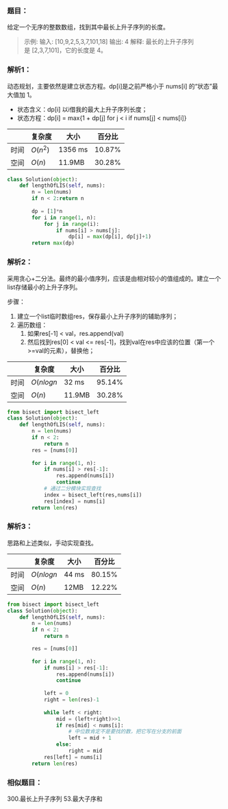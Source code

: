### 题目：
给定一个无序的整数数组，找到其中最长上升子序列的长度。

>示例:
输入: [10,9,2,5,3,7,101,18]
输出: 4 
解释: 最长的上升子序列是 [2,3,7,101]，它的长度是 4。

### 解析1：
动态规划，主要依然是建立状态方程。dp[i]是之前严格小于 nums[i] 的“状态”最大值加 1。
* 状态含义：dp[i] 以i借我的最大上升子序列长度；
* 状态方程：dp[i] = max{1 + dp[j] for j < i if nums[j] < nums[i]}

|  |复杂度|大小|百分比|
|--|--|--|--|
|时间|$O(n^2)$|1356 ms|10.87%|
|空间|$O(n)$|11.9MB|30.28%|

```python
class Solution(object):
    def lengthOfLIS(self, nums):
        n = len(nums)
        if n < 2:return n
        
        dp = [1]*n
        for i in range(1, n):
            for j in range(i):
                if nums[i] > nums[j]:
                    dp[i] = max(dp[i], dp[j]+1)
        return max(dp)       
```

### 解析2：
采用贪心+二分法。最终的最小值序列，应该是由相对较小的值组成的。建立一个list存储最小的上升子序列。

步骤：
1. 建立一个list临时数组res，保存最小上升子序列的辅助序列；
2. 遍历数组：
   1. 如果res[-1] < val，res.append(val)
   2. 然后找到res[0] < val <= res[-1]，找到val在res中应该的位置（第一个>=val的元素），替换他；

|  |复杂度|大小|百分比|
|--|--|--|--|
|时间|$O(nlogn$|32 ms|95.14%|
|空间|$O(n)$|11.9MB|30.28%|

```python
from bisect import bisect_left
class Solution(object):
    def lengthOfLIS(self, nums):
        n = len(nums)
        if n < 2:
            return n
        res = [nums[0]]
        
        for i in range(1, n):
            if nums[i] > res[-1]:
                res.append(nums[i])
                continue
            # 通过二分模块实现查找
            index = bisect_left(res,nums[i])
            res[index] = nums[i]
        return len(res)
```

### 解析3：
思路和上述类似，手动实现查找。

|  |复杂度|大小|百分比|
|--|--|--|--|
|时间|$O(nlogn$|44 ms|80.15%|
|空间|$O(n)$|12MB|12.22%|

```python
from bisect import bisect_left
class Solution(object):
    def lengthOfLIS(self, nums):
        n = len(nums)
        if n < 2:
            return n

        res = [nums[0]]
        
        for i in range(1, n):
            if nums[i] > res[-1]:
                res.append(nums[i])
                continue
            
            left = 0
            right = len(res)-1
            
            while left < right:
                mid = (left+right)>>1
                if res[mid] < nums[i]:
                    # 中位数肯定不是要找的数，把它写在分支的前面
                    left = mid + 1
                else:
                    right = mid
            res[left] = nums[i]
        return len(res)
```


### 相似题目：
300.最长上升子序列
53.最大子序和
 